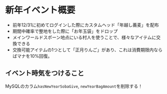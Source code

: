 # 新年イベント概要

* 前年12/31に初めてログインした際にカスタムヘッド「年越し蕎麦」を配布
* 期間中確率で整地をした際に「お年玉袋」をドロップ
* メインワールドスポーン地点にいる村人を使うことで、様々なアイテムに交換できる
* 交換可能アイテムの1つとして「正月りんご」があり、これは消費期限内ならばマナを10%回復。

## イベント時気をつけること

MySQLのカラム`hasNewYearSobaGive`, `newYearBagAmount`を削除する！
